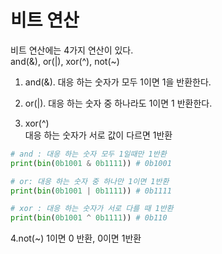 # 비트 연산

비트 연산에는 4가지 연산이 있다.  
and(&), or(|), xor(^), not(~)

1. and(&). 
대응 하는 숫자가 모두 1이면 1을 반환한다.

2. or(|). 
대응 하는 숫자 중 하나라도 1이면 1 반환한다.  

3. xor(^)  
대응 하는 숫자가 서로 값이 다르면 1반환  
``` python
# and : 대응 하는 숫자 모두 1일때만 1반환
print(bin(0b1001 & 0b1111)) # 0b1001

# or: 대응 하는 숫자 중 하나만 1이면 1반환
print(bin(0b1001 | 0b1111)) # 0b1111

# xor : 대응 하는 숫자가 서로 다를 때 1반환
print(bin(0b1001 ^ 0b1111)) # 0b110

```
4.not(~)
1이면 0 반환, 0이면 1반환




